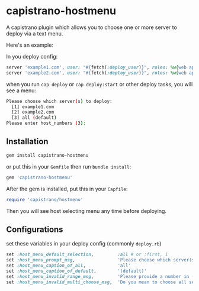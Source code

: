 # capistrano-hostmenu
A capistrano plugin which allows you to choose one or more server to deploy via a text menu.

Here's an example:

In you deploy config:

~~~ruby
server 'example1.com', user: "#{fetch(:deploy_user)}", roles: %w{web app}
server 'example2.com', user: "#{fetch(:deploy_user)}", roles: %w{web app}
~~~

when you run `cap deploy` or `cap deploy:start` or other deploy tasks, you will see a menu:

~~~sh
Please choose which server(s) to deploy:
  [1] example1.com
  [2] example2.com
  [3] all (default)
Please enter host_numbers (3):
~~~

## Installation

~~~sh
gem install capistrano-hostmenu
~~~

or put this in your `Gemfile` then run `bundle install`:

~~~ruby
gem 'capistrano-hostmenu'
~~~

After the gem is installed, put this in your `Capfile`:

~~~ruby
require 'capistrano/hostmenu'
~~~

Then you will see host selecting menu any time before deploying.

## Configurations

set these variables in your deploy config (commonly `deploy.rb`)

~~~ruby
set :host_menu_default_selection,         :all # or :first, 1
set :host_menu_prompt_msg,                'Please choose which server(s) to deploy:'.blue
set :host_menu_caption_of_all,            'all'
set :host_menu_caption_of_default,        '(default)'
set :host_menu_invalid_range_msg,         'Please provide a number in (1..%d)'.red
set :host_menu_invalid_multi_choose_msg,  'Do you mean to choose all servers?'.red
~~~
